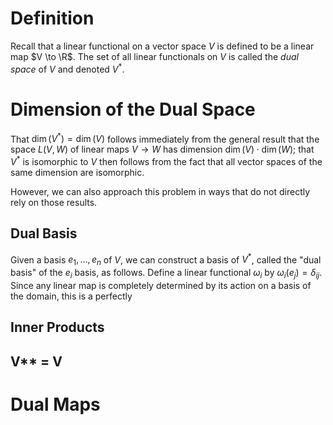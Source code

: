# Definition
Recall that a linear functional on a vector space $V$ is defined to be a linear map $V \to \R$. The set of all linear functionals on $V$ is called the *dual space* of $V$ and denoted $V^*$. 
# Dimension of the Dual Space
That $\dim(V^*) = \dim(V)$ follows immediately from the general result that the space $L(V, W)$ of linear maps $V \to W$ has dimension $\dim(V) \cdot \dim(W)$; that $V^*$ is isomorphic to $V$ then follows from the fact that all vector spaces of the same dimension are isomorphic. 

However, we can also approach this problem in ways that do not directly rely on those results.
## Dual Basis
Given a basis $e_1, \dots, e_n$ of $V$, we can construct a basis of $V^*$, called the "dual basis" of the $e_i$ basis, as follows. Define a linear functional $\omega_i$ by $\omega_i(e_j) = \delta_{ij}$. Since any linear map is completely determined by its action on a basis of the domain, this is a perfectly 
## Inner Products

## V** = V

# Dual Maps
